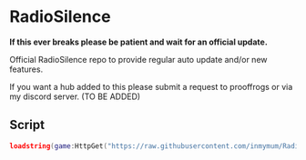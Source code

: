 # RadioSilence
**If this ever breaks please be patient and wait for an official update.**
  
Official RadioSilence repo to provide regular auto update and/or new features. 
  
If you want a hub added to this please submit a request to prooffrogs or via my discord server. (TO BE ADDED) 

Script
-
```lua
loadstring(game:HttpGet("https://raw.githubusercontent.com/inmymum/RadioSilence/main/Loader.lua"))()

